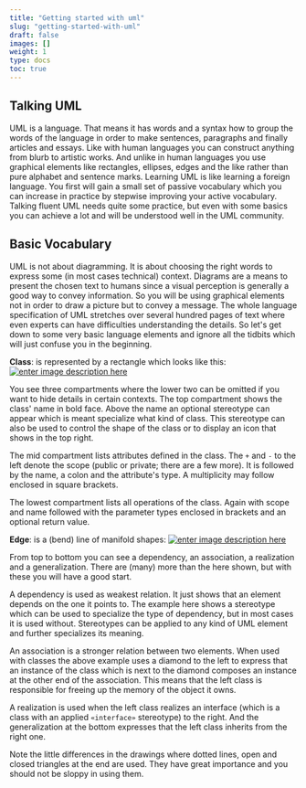 ```yaml
---
title: "Getting started with uml"
slug: "getting-started-with-uml"
draft: false
images: []
weight: 1
type: docs
toc: true
---
```


## Talking UML
UML is a language. That means it has words and a syntax how to group the words of the language in order to make sentences, paragraphs and finally articles and essays. Like with human languages you can construct anything from blurb to artistic works. And unlike in human languages you use graphical elements like rectangles, ellipses, edges and the like rather than pure alphabet and sentence marks. Learning UML is like learning a foreign language. You first will gain a small set of passive vocabulary which you can increase in practice by stepwise improving your active vocabulary. Talking fluent UML needs quite some practice, but even with some basics you can achieve a lot and will be understood well in the UML community.

## Basic Vocabulary
UML is not about diagramming. It is about choosing the right words to express some (in most cases technical) context. Diagrams are a means to present the chosen text to humans since a visual perception is generally a good way to convey information. So you will be using graphical elements not in order to draw a picture but to convey a message. The whole language specification of UML stretches over several hundred pages of text where even experts can have difficulties understanding the details. So let's get down to some very basic language elements and ignore all the tidbits which will just confuse you in the beginning.

**Class**: is represented by a rectangle which looks like this:
[![enter image description here][1]][1]

You see three compartments where the lower two can be omitted if you want to hide details in certain contexts. The top compartment shows the class' name in bold face. Above the name an optional stereotype can appear which is meant specialize what kind of class. This stereotype can also be used to control the shape of the class or to display an icon that shows in the top right. 

The mid compartment lists attributes defined in the class. The `+` and `-` to the left denote the scope (public or private; there are a few more). It is followed by the name, a colon and the attribute's type. A multiplicity may follow enclosed in square brackets.

The lowest compartment lists all operations of the class. Again with scope and name followed with the parameter types enclosed in brackets and an optional return value.

**Edge**: is a (bend) line of manifold shapes: [![enter image description here][2]][2]

From top to bottom you can see a dependency, an association, a realization and a generalization. There are (many) more than the here shown, but with these you will have a good start.

A dependency is used as weakest relation. It just shows that an element depends on the one it points to. The example here shows a stereotype which can be used to specialize the type of dependency, but in most cases it is used without. Stereotypes can be applied to any kind of UML element and further specializes its meaning.

An association is a stronger relation between two elements. When used with classes the above example uses a diamond to the left to express that an instance of the class which is next to the diamond composes an instance at the other end of the association. This means that the left class is responsible for freeing up the memory of the object it owns.

A realization is used when the left class realizes an interface (which is a class with an applied `«interface»` stereotype) to the right. And the generalization at the bottom expresses that the left class inherits from the right one.

Note the little differences in the drawings where dotted lines, open and closed triangles at the end are used. They have great importance and you should not be sloppy in using them.

  [1]: http://i.stack.imgur.com/sQLZv.png
  [2]: http://i.stack.imgur.com/lD6N3.png

